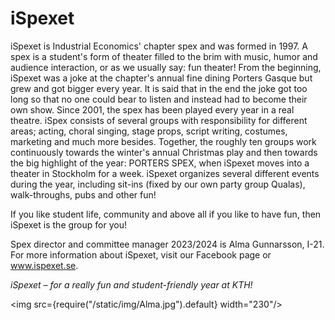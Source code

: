 # iSpexet


iSpexet is Industrial Economics' chapter spex and was formed in 1997. A spex is a student's form of theater filled to the brim with music, humor and audience interaction, or as we usually say: fun theater! From the beginning, iSpexet was a joke at the chapter's annual fine dining Porters Gasque but grew and got bigger every year. It is said that in the end the joke got too long so that no one could bear to listen and instead had to become their own show. Since 2001, the spex has been played every year in a real theatre. iSpex consists of several groups with responsibility for different areas; acting, choral singing, stage props, script writing, costumes, marketing and much more besides. Together, the roughly ten groups work continuously towards the winter's annual Christmas play and then towards the big highlight of the year: PORTERS SPEX, when iSpexet moves into a theater in Stockholm for a week. iSpexet organizes several different events during the year, including sit-ins (fixed by our own party group Qualas), walk-throughs, pubs and other fun!

If you like student life, community and above all if you like to have fun, then iSpexet is the group for you!

Spex director and committee manager 2023/2024 is Alma Gunnarsson, I-21. For more information about iSpexet, visit our Facebook page or www.ispexet.se.

*iSpexet – for a really fun and student-friendly year at KTH!*

<img src={require("/static/img/Alma.jpg").default} width="230"/>